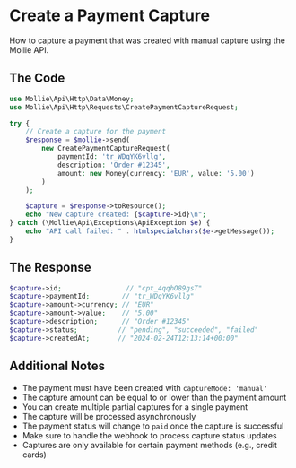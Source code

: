 # Create a Payment Capture

How to capture a payment that was created with manual capture using the Mollie API.

## The Code

```php
use Mollie\Api\Http\Data\Money;
use Mollie\Api\Http\Requests\CreatePaymentCaptureRequest;

try {
    // Create a capture for the payment
    $response = $mollie->send(
        new CreatePaymentCaptureRequest(
            paymentId: 'tr_WDqYK6vllg',
            description: 'Order #12345',
            amount: new Money(currency: 'EUR', value: '5.00')
        )
    );

    $capture = $response->toResource();
    echo "New capture created: {$capture->id}\n";
} catch (\Mollie\Api\Exceptions\ApiException $e) {
    echo "API call failed: " . htmlspecialchars($e->getMessage());
}
```

## The Response

```php
$capture->id;                // "cpt_4qqhO89gsT"
$capture->paymentId;        // "tr_WDqYK6vllg"
$capture->amount->currency; // "EUR"
$capture->amount->value;    // "5.00"
$capture->description;      // "Order #12345"
$capture->status;          // "pending", "succeeded", "failed"
$capture->createdAt;       // "2024-02-24T12:13:14+00:00"
```

## Additional Notes

- The payment must have been created with `captureMode: 'manual'`
- The capture amount can be equal to or lower than the payment amount
- You can create multiple partial captures for a single payment
- The capture will be processed asynchronously
- The payment status will change to `paid` once the capture is successful
- Make sure to handle the webhook to process capture status updates
- Captures are only available for certain payment methods (e.g., credit cards)

